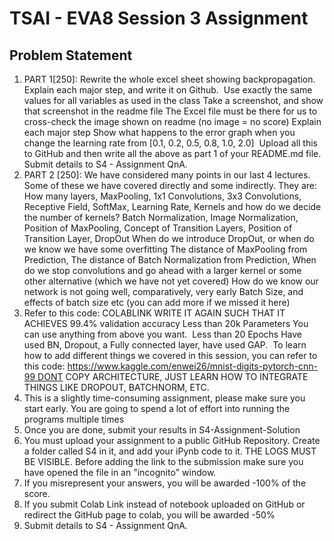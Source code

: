 # TSAI - EVA8 Session 3 Assignment

## Problem Statement

1. PART 1[250]: Rewrite the whole excel sheet showing backpropagation. Explain each major step, and write it on Github. 
        Use exactly the same values for all variables as used in the class
        Take a screenshot, and show that screenshot in the readme file
        The Excel file must be there for us to cross-check the image shown on readme (no image = no score)
        Explain each major step
        Show what happens to the error graph when you change the learning rate from [0.1, 0.2, 0.5, 0.8, 1.0, 2.0] 
        Upload all this to GitHub and then write all the above as part 1 of your README.md file. 
        Submit details to S4 - Assignment QnA. 
2. PART 2 [250]: We have considered many points in our last 4 lectures. Some of these we have covered directly and some indirectly. They are:
        How many layers,
        MaxPooling,
        1x1 Convolutions,
        3x3 Convolutions,
        Receptive Field,
        SoftMax,
        Learning Rate,
        Kernels and how do we decide the number of kernels?
        Batch Normalization,
        Image Normalization,
        Position of MaxPooling,
        Concept of Transition Layers,
        Position of Transition Layer,
        DropOut
        When do we introduce DropOut, or when do we know we have some overfitting
        The distance of MaxPooling from Prediction,
        The distance of Batch Normalization from Prediction,
        When do we stop convolutions and go ahead with a larger kernel or some other alternative (which we have not yet covered)
        How do we know our network is not going well, comparatively, very early
        Batch Size, and effects of batch size
        etc (you can add more if we missed it here)
3. Refer to this code: COLABLINK
        WRITE IT AGAIN SUCH THAT IT ACHIEVES
            99.4% validation accuracy
            Less than 20k Parameters
            You can use anything from above you want. 
            Less than 20 Epochs
            Have used BN, Dropout, a Fully connected layer, have used GAP. 
            To learn how to add different things we covered in this session, you can refer to this code: https://www.kaggle.com/enwei26/mnist-digits-pytorch-cnn-99 DONT COPY ARCHITECTURE, JUST LEARN HOW TO INTEGRATE THINGS LIKE DROPOUT, BATCHNORM, ETC.
4. This is a slightly time-consuming assignment, please make sure you start early. You are going to spend a lot of effort into running the programs multiple times
5. Once you are done, submit your results in S4-Assignment-Solution
6. You must upload your assignment to a public GitHub Repository. Create a folder called S4 in it, and add your iPynb code to it. THE LOGS MUST BE VISIBLE. Before adding the link to the submission make sure you have opened the file in an "incognito" window. 
7. If you misrepresent your answers, you will be awarded -100% of the score.
8. If you submit Colab Link instead of notebook uploaded on GitHub or redirect the GitHub page to colab, you will be awarded -50%
9. Submit details to S4 - Assignment QnA. 

